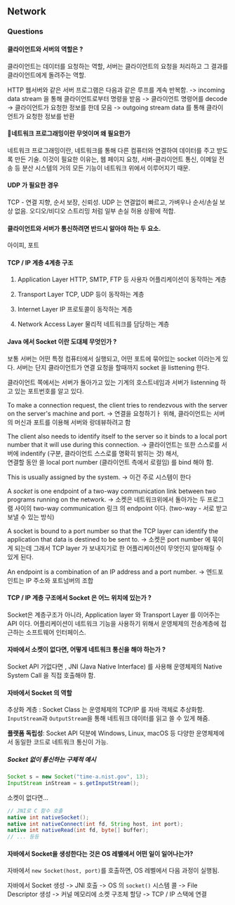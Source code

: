 

## Network


### Questions

#### 클라이언트와 서버의 역할은 ?

클라이언트는 데이터를 요청하는 역할, 서버는 클라이언트의 요청을 처리하고 그 결과를 클라이언트에게 돌려주는 역할.

HTTP 웹서버와 같은 서버 프로그램은 다음과 같은 루프를 계속 반복함.
-> incoming data stream 을 통해 클라이언트로부터 명령을 받음
-> 클라이언트 명령어를 decode
-> 클라이언트가 요청한 정보를 한데 모음
-> outgoing stream data 를 통해 클라이언트가 요청한 정보를 반환


#### 네트워크 프로그래밍이란 무엇이며 왜 필요한가

네트워크 프로그래밍이란, 네트워크를 통해 다른 컴퓨터와 연결하여 데이터를 주고 받도록 만든 기술.
이것이 필요한 이유는, 웹 페이지 요청, 서버-클라이언트 통신, 이메일 전송 등 분산 시스템의 
거의 모든 기능이 네트워크 위에서 이루어지기 때문.


#### UDP 가 필요한 경우

TCP - 연결 지향, 순서 보장, 신뢰성.
UDP 는 연결없이 빠르고, 가벼우나 순서/손실 보상 없음.
오디오/비디오 스트리밍 처럼 일부 손실 허용 상황에 적합.


#### 클라이언트와 서버가 통신하려면 반드시 알아야 하는 두 요소.

아이피, 포트

#### TCP / IP 계층 4계층 구조

1. Application Layer
HTTP, SMTP, FTP 등 사용자 어플리케이션이 동작하는 계층

2. Transport Layer
TCP, UDP 등이 동작하는 계층

3. Internet Layer
IP 프로토콜이 동작하는 계층

4. Network Access Layer
물리적 네트워크를 담당하는 계층


#### Java 에서 Socket 이란 도대체 무엇인가 ?

보통 서버는 어떤 특정 컴퓨터에서 실행되고, 어떤 포트에 묶어있는 socket 이라는게 있다.
서버는 단지 클라이언트가 연결 요청을 할때까지 socket 을 listtening 한다.

클라이언트 쪽에서는 서버가 돌아가고 있는 기계의 호스트네임과 서버가 listenning 하고 있는 포트번호를 알고 있다.

To make a connection request, the client tries to rendezvous with the server on the server's machine and port. 
-> 연결을 요청하기ㅏ 위해, 클라이언트는 서버의 머신과 포트를 이용해 서버와 랑데뷰하려고 함

The client also needs to identify itself to the server so it binds to a local port number that it will use during this connection. 
-> 클라이언트는 또한 스스로를 서버에 indentify (구분, 클라이언트 스스로를 명확히 밝히는 것) 해서,  
연결할 동안 쓸 local port number (클라이언트 측에서 로컬임) 를 bind 해야 함.

This is usually assigned by the system.
-> 이건 주로 시스템이 한다

A _socket_ is one endpoint of a two-way communication link between two programs running on the network. 
-> 소켓은 네트워크위에서 돌아가는 두 프로그램 사이의 two-way communication 링크 의 endpoint 이다.
(two-way - 서로 받고 보낼 수 있는 방식)

A socket is bound to a port number so that the TCP layer can identify the application that data is destined to be sent to.
-> 소켓은 port number 에 묶이게 되는데 그래서 TCP layer 가 보내지기로 한 어플리케이션이 무엇인지 알아채릴 수 있게 된다.

An endpoint is a combination of an IP address and a port number.
-> 엔드포인트는 IP 주소와 포트넘버의 조합


#### TCP / IP 계층 구조에서 Socket 은 어느 위치에 있는가 ?

Socket은 계층구조가 아니라, Application layer 와 Transport Layer 를 이어주는 API 이다.
어플리케이션이 네트워크 기능을 사용하기 위해서 운영체제의 전송계층에 접근하는 소프트웨어 인터페이스.


#### 자바에서 소켓이 없다면, 어떻게 네트워크 통신을 해야 하는가 ?

Socket API 가없다면 , JNI (Java Native Interface) 를 사용해
운영체제의 Native System Call 을 직접 호출해야 함.


#### 자바에서 Socket 의 역할

추상화 계층 : Socket Class 는 운영체제의 TCP/IP 를 자바 객체로 추상화함.
`InputStream`과 `OutputStream`을 통해 네트워크 데이터를 읽고 쓸 수 있게 해줌.

**플랫폼 독립성**: Socket API 덕분에 Windows, Linux, macOS 등 다양한 운영체제에서 동일한 코드로 네트워크 통신이 가능.


##### Socket 없이 통신하는 구체적 예시

```java
Socket s = new Socket("time-a.nist.gov", 13);
InputStream inStream = s.getInputStream();
```

소켓이 없다면...

```java
// JNI로 C 함수 호출
native int nativeSocket();
native int nativeConnect(int fd, String host, int port);
native int nativeRead(int fd, byte[] buffer);
// ... 등등
```




#### 자바에서 Socket을 생성한다는 것은 OS 레벨에서 어떤 일이 일어나는가?

자바에서 `new Socket(host, port)`를 호출하면, OS 레벨에서 다음 과정이 실행됨.

자바에서 Socket 생성 -> JNI 호출 -> OS 의 `socket()` 시스템 콜 -> File Descriptor 생성
-> 커널 메모리에 소켓 구조체 할당 -> TCP / IP 스택에 연결



